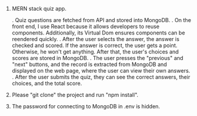 1. MERN stack quiz app. 

   . Quiz questions are fetched from API and stored into MongoDB.
   . On the front end, I use React because it allows developers to reuse components. Additionally, its Virtual Dom ensures components can be reendered quickly.
   . After the user selects the answer, the answer is checked and scored. If the answer is correct, the user gets a point. Otherwise, he won't get anything. After that, the user's choices and scores are stored in MongoDB.
   . The user presses the "previous" and "next" buttons, and the record is extracted from MongoDB and displayed on the web page, where the user can view their own answers.
   . After the user submits the quiz, they can see the correct answers, their choices, and the total score.

2. Please "git clone" the project and run "npm install".

3. The password for connecting to MongoDB in .env is hidden.

